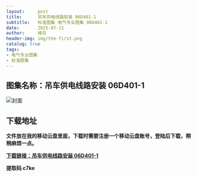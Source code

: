```yaml
---
layout:     post
title:      吊车供电线路安装 06D401-1
subtitle:   标准图集 电气专业图集 06D401-1
date:       2025-07-11
author:     峰兄
header-img: img/the-first.png
catalog: true
tags:
- 电气专业图集
- 标准图集
---
```

## 图集名称：吊车供电线路安装 06D401-1
![封面](https://pic1.imgdb.cn/item/6870acdc58cb8da5c89b8273.jpg)


## 下载地址 ##
**文件放在我的移动云盘里面，下载时需要注册一个移动云盘账号，登陆后下载，稍稍麻烦一点。**  
  
[**下载链接：吊车供电线路安装 06D401-1**](https://caiyun.139.com/w/i/2oxwDp2oNHdu2)


**提取码 c7ke**

